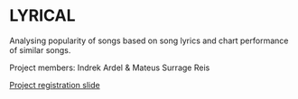 # LYRICAL

Analysing popularity of songs based on song lyrics and chart performance of similar songs.

Project members: Indrek Ardel & Mateus Surrage Reis

[Project registration slide](https://docs.google.com/presentation/d/1RHDUPsJVVtwVfPp8-WxsK8udEpYOmf4Ki9NjtbgpLDU/edit#slide=id.g48274606ac_165_0)
